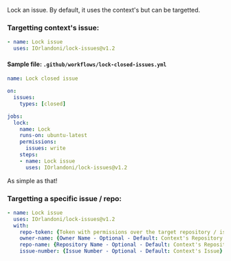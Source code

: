 Lock an issue. By default, it uses the context's but can be targetted.

### Targetting context's issue:
```yml
- name: Lock issue
  uses: IOrlandoni/lock-issues@v1.2
```
#### Sample file: `.github/workflows/lock-closed-issues.yml`
```yml
name: Lock closed issue

on:
  issues:
    types: [closed]

jobs:
  lock:
    name: Lock
    runs-on: ubuntu-latest
    permissions:
      issues: write
    steps:
    - name: Lock issue
      uses: IOrlandoni/lock-issues@v1.2
```
As simple as that!

### Targetting a specific issue / repo:
```yml
- name: Lock issue
  uses: IOrlandoni/lock-issues@v1.2
  with:
    repo-token: {Token with permissions over the target repository / issue}
    owner-name: {Owner Name - Optional - Default: Context's Repository Owner}
    repo-name: {Repository Name - Optional - Default: Context's Repository}
    issue-number: {Issue Number - Optional - Default: Context's Issue}
```
